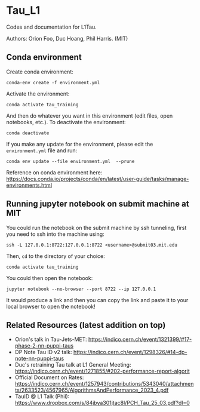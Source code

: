 # Tau_L1
Codes and documentation for L1Tau.

Authors: Orion Foo, Duc Hoang, Phil Harris. (MIT)

## Conda environment

Create conda environment:

```
conda-env create -f environment.yml
```

Activate the environment:

```
conda activate tau_training
```

And then do whatever you want in this environment (edit files, open notebooks, etc.). To deactivate the environment:

```
conda deactivate
```

If you make any update for the environment, please edit the `environment.yml` file and run:

```
conda env update --file environment.yml  --prune
```

Reference on conda environment here: https://docs.conda.io/projects/conda/en/latest/user-guide/tasks/manage-environments.html

## Running jupyter notebook on submit machine at MIT

You could run the notebook on the submit machine by ssh tunneling, first you need to ssh into the machine using: 

```
ssh -L 127.0.0.1:8722:127.0.0.1:8722 <username>@submit03.mit.edu
```

Then, `cd` to the directory of your choice:

```
conda activate tau_training
```

You could then open the notebook:

```
jupyter notebook --no-browser --port 8722 --ip 127.0.0.1
```

It would produce a link and then you can copy the link and paste it to your local browser to open the notebook!

## Related Resources (latest addition on top)

* Orion's talk in Tau-Jets-MET: https://indico.cern.ch/event/1321399/#17-phase-2-nn-puppi-taus
* DP Note Tau ID v2 talk: https://indico.cern.ch/event/1298326/#14-dp-note-nn-puppi-taus
* Duc's retraining Tau talk at L1 General Meeting: https://indico.cern.ch/event/1271855/#202-performance-report-algorit
* Official Document on Rates: https://indico.cern.ch/event/1257943/contributions/5343040/attachments/2633523/4567965/AlgorithmsAndPerformance_2023_4.pdf
* TauID @ L1 Talk (Phil): https://www.dropbox.com/s/84jbya301jtac8l/PCH_Tau_25_03.pdf?dl=0
